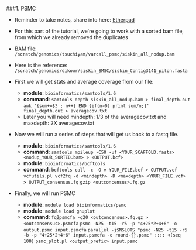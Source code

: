 ###1. PSMC
* Reminder to take notes, share info here: [Etherpad](https://pad.carpentries.org/CuuMC5spi7)
* For this part of the tutorial, we're going to work with a sorted bam file, from which we already removed the duplicates
* BAM file:  ```/scratch/genomics/tsuchiyam/varcall_psmc/siskin_all_nodup.bam```
* Here is the reference: ```/scratch/genomics/dikowr/siskin_SMSC/siskin_Contig3141_pilon.fasta```

*  First we will get stats and average coverage from our file:
	+ **module**: ```bioinformatics/samtools/1.6```
	+ **command**: ```samtools depth siskin_all_nodup.bam > final_depth.out```
```awk '{sum+=$3 ; n++} END {if(n>0) print sum/n;}' final_depth.out > averagecov.txt```
	+ Later you will need mindepth: 1/3 of the averagecov.txt and maxdepth: 2X averagecov.txt

* Now we will run a series of steps that will get us back to a fastq file.
	+ **module**: ```bioinformatics/samtools/1.6```
	+ **command**: ```samtools mpileup -C50 -uf <YOUR_SCAFFOLD.fasta> <nodup_YOUR_SORTED.bam> > <OUTPUT.bcf>```
	+ **module**: ```bioinformatics/bcftools```
	+ **command**: ```bcftools call -c -O v YOUR_FILE.bcf > OUTPUT.vcf ```
```vcfutils.pl vcf2fq -d <mindepth> -D <maxdepth> <YOUR_FILE.vcf> > OUTPUT_consensus.fq```
```gzip <outconcensus>.fq.gz```

* Finally, we will run PSMC
	+ **module**: ```module load bioinformatics/psmc```
	+ **module**: ```module load gnuplot```
	+ **command**: ```fq2psmcfa -q20 <outconcensus>.fq.gz > <outconsensus>.psmcfa```
```psmc -N25 -t15 -r5 -p "4+25*2+4+6" -o output.psmc input.psmcfa```
```parallel -j$NSLOTS "psmc -N25 -t15 -r5 -b -p "4+25*2+4+6" input.psmcfa -o round-{}.psmc" :::: <(seq 100)```
```psmc_plot.pl <output_prefix> input.psmc```
